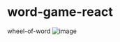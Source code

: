 # word-game-react
wheel-of-word
![image](https://github.com/trmukailcakmak/Word-Game-React/assets/92118506/408c0a7f-05bd-4c13-8d47-11f67a6b42b5)

